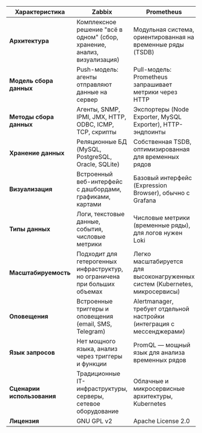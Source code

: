 | **Характеристика**                | **Zabbix**                                                                 | **Prometheus**                                                             |
|-----------------------------------|---------------------------------------------------------------------------|---------------------------------------------------------------------------|
| **Архитектура**                   | Комплексное решение "всё в одном" (сбор, хранение, анализ, визуализация)   | Модульная система, ориентированная на временные ряды (TSDB)               |
| **Модель сбора данных**           | Push-модель: агенты отправляют данные на сервер                           | Pull-модель: Prometheus запрашивает метрики через HTTP                    |
| **Методы сбора данных**           | Агенты, SNMP, IPMI, JMX, HTTP, ODBC, ICMP, TCP, скрипты                   | Экспортеры (Node Exporter, MySQL Exporter), HTTP-эндпоинты                |
| **Хранение данных**               | Реляционные БД (MySQL, PostgreSQL, Oracle, SQLite)                        | Собственная TSDB, оптимизированная для временных рядов                    |
| **Визуализация**                  | Встроенный веб-интерфейс с дашбордами, графиками, картами                 | Базовый интерфейс (Expression Browser), обычно с Grafana                  |
| **Типы данных**                   | Логи, текстовые данные, события, числовые метрики                         | Числовые метрики (временные ряды), для логов нужен Loki                   |
| **Масштабируемость**              | Подходит для гетерогенных инфраструктур, но ограничена при больших объемах | Легко масштабируется для высоконагруженных систем (Kubernetes, микросервисы) |
| **Оповещения**                    | Встроенные триггеры и оповещения (email, SMS, Telegram)                   | Alertmanager, требует отдельной настройки (интеграция с мессенджерами)    |
| **Язык запросов**                 | Нет мощного языка, анализ через триггеры и функции                        | PromQL — мощный язык для анализа временных рядов                          |
| **Сценарии использования**        | Традиционные IT-инфраструктуры, серверы, сетевое оборудование             | Облачные и микросервисные архитектуры, Kubernetes                         |
| **Лицензия**                      | GNU GPL v2                                                               | Apache License 2.0                                                       |